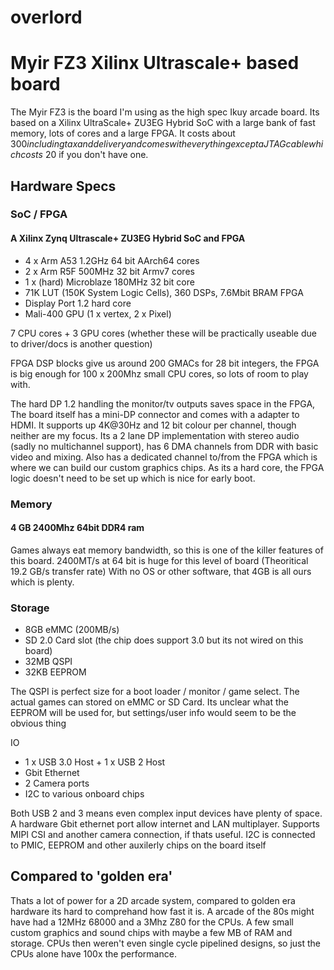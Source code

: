 # overlord


# Myir FZ3 Xilinx Ultrascale+ based board

The Myir FZ3 is the board I'm using as the high spec Ikuy arcade board.
Its based on a Xilinx UltraScale+ ZU3EG Hybrid SoC with a large bank of fast memory, lots of cores and a large FPGA.
It costs about $300 including tax and delivery and comes with everything except a JTAG cable which costs ~$20 if you don't have one.

## Hardware Specs

### SoC / FPGA

#### A Xilinx Zynq Ultrascale+ ZU3EG Hybrid SoC and FPGA

* 4 x Arm A53 1.2GHz 64 bit AArch64 cores
* 2 x Arm R5F 500MHz 32 bit Armv7 cores
* 1 x (hard) Microblaze 180MHz 32 bit core
* 71K LUT (150K System Logic Cells), 360 DSPs, 7.6Mbit BRAM FPGA
* Display Port 1.2 hard core
* Mali-400 GPU (1 x vertex, 2 x Pixel)

7 CPU cores + 3 GPU cores (whether these will be practically useable due to driver/docs is another question)

FPGA DSP blocks give us around 200 GMACs for 28 bit integers,
the FPGA is big enough for 100 x 200Mhz small CPU cores, so lots of room to play with.

The hard DP 1.2 handling the monitor/tv outputs saves space in the FPGA,
The board itself has a mini-DP connector and comes with a adapter to HDMI.
It supports up 4K@30Hz and 12 bit colour per channel, though neither are my focus.
Its a 2 lane DP implementation with stereo audio (sadly no multichannel support), has 6 DMA channels from DDR with basic video and mixing.
Also has a dedicated channel to/from the FPGA which is where we can build our custom graphics chips.
As its a hard core, the FPGA logic doesn't need to be set up which is nice for early boot.

### Memory

#### 4 GB 2400Mhz 64bit DDR4 ram

Games always eat memory bandwidth, so this is one of the killer features of this board.
2400MT/s at 64 bit is huge for this level of board (Theoritical 19.2 GB/s transfer rate)
With no OS or other software, that 4GB is all ours which is plenty.

### Storage

* 8GB eMMC (200MB/s)
* SD 2.0 Card slot (the chip does support 3.0 but its not wired on this board)
* 32MB QSPI
* 32KB EEPROM

The QSPI is perfect size for a boot loader / monitor / game select.
The actual games can stored on eMMC or SD Card.
Its unclear what the EEPROM will be used for, but settings/user info would seem to be the obvious thing

IO

* 1 x USB 3.0 Host + 1 x USB 2 Host
* Gbit Ethernet
* 2 Camera ports
* I2C to various onboard chips

Both USB 2 and 3 means even complex input devices have plenty of space.
A hardware Gbit ethernet port allow internet and LAN multiplayer.
Supports MIPI CSI and another camera connection, if thats useful.
I2C is connected to PMIC, EEPROM and other auxilerly chips on the board itself

## Compared to 'golden era'

Thats a lot of power for a 2D arcade system, compared to golden era hardware its hard to comprehand how fast it is.
A arcade of the 80s might have had a 12MHz 68000 and a 3Mhz Z80 for the CPUs.
A few small custom graphics and sound chips with maybe a few MB of RAM and storage.
CPUs then weren't even single cycle pipelined designs, so just the CPUs alone have 100x the performance.

